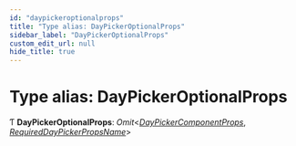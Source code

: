 ```yaml
---
id: "daypickeroptionalprops"
title: "Type alias: DayPickerOptionalProps"
sidebar_label: "DayPickerOptionalProps"
custom_edit_url: null
hide_title: true
---
```


# Type alias: DayPickerOptionalProps

Ƭ **DayPickerOptionalProps**: *Omit*<[*DayPickerComponentProps*](../interfaces/daypickercomponentprops.md), [*RequiredDayPickerPropsName*](requireddaypickerpropsname.md)\>
